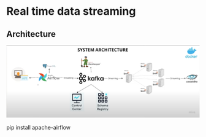 # Real time data streaming

## Architecture

![image](Architecture.png)


pip install apache-airflow